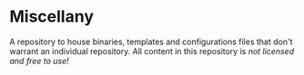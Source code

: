 # Miscellany

A repository to house binaries, templates and configurations files that don't warrant an individual repository. All content in this repository is _not licensed and free to use!_
